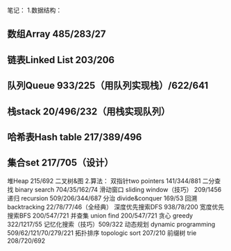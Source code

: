 笔记：
1.数据结构：
## 数组Array 485/283/27 
## 链表Linked List 203/206
## 队列Queue 933/225（用队列实现栈）/622/641

## 栈stack 20/496/232（用栈实现队列）

## 哈希表Hash table 217/389/496
## 集合set 217/705（设计）
堆Heap 215/692
二叉树&图
2.算法：
双指针two pointers 141/344/881
二分查找 binary search 704/35/162/74
滑动窗口 sliding window（技巧） 209/1456
递归 recursion 509/206/344/687
分治 divide&conquer 169/53
回溯 backtracking 22/78/77/46（全经典）
深度优先搜索DFS 938/78/200
宽度优先搜索BFS 200/547/721
并查集 union find 200/547/721
贪心 greedy 322/1217/55
记忆化搜索（技巧）509/322
动态规划 dynamic programming 509/62/121/70/279/221
拓扑排序 topologic sort 207/210
前缀树 trie 208/720/692